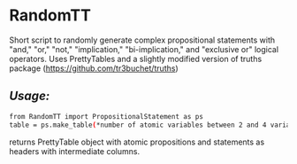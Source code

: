 # RandomTT
Short script to randomly generate complex propositional statements with "and," "or," "not," "implication," "bi-implication," and "exclusive or" logical operators.
Uses PrettyTables and a slightly modified version of truths package (https://github.com/tr3buchet/truths)

## _Usage:_
```sh
from RandomTT import PropositionalStatement as ps
table = ps.make_table(*number of atomic variables between 2 and 4 variables*)
```
returns PrettyTable object with atomic propositions and statements as headers with intermediate columns.
